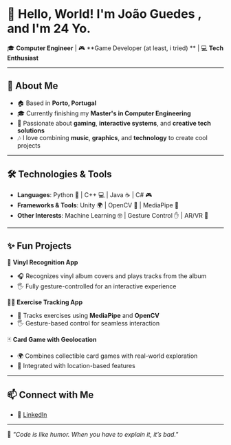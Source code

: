 # 👋 Hello, World! I'm João Guedes , and I'm 24 Yo.

🎓 **Computer Engineer** | 🎮 **Game Developer (at least, i tried) ** | 💻 **Tech Enthusiast**

---

## 🌟 About Me  

- 🏠 Based in **Porto, Portugal**  
- 🎓 Currently finishing my **Master's in Computer Engineering**  
- 🚀 Passionate about **gaming**, **interactive systems**, and **creative tech solutions**  
- 🎶 I love combining **music**, **graphics**, and **technology** to create cool projects  

---

## 🛠️ Technologies & Tools  

- **Languages**: Python 🐍 | C++ 💻 | Java ☕ | C# 🎮  
- **Frameworks & Tools**: Unity 🌍 | OpenCV 📸 | MediaPipe 🤖  
- **Other Interests**: Machine Learning 🤓 | Gesture Control ✋ | AR/VR 🌌  

---


## ✨ Fun Projects  

🎵 **Vinyl Recognition App**  
- 🎧 Recognizes vinyl album covers and plays tracks from the album  
- 🖐️ Fully gesture-controlled for an interactive experience  

🏋️‍♂️ **Exercise Tracking App**  
- 📸 Tracks exercises using **MediaPipe** and **OpenCV**  
- 🖐️ Gesture-based control for seamless interaction  

🃏 **Card Game with Geolocation**  
- 🌍 Combines collectible card games with real-world exploration  
- 📱 Integrated with location-based features  

---

## 📫 Connect with Me  

- 💼 [LinkedIn](https://www.linkedin.com/in/joaoguedes00/)  

---

🌟 _"Code is like humor. When you have to explain it, it’s bad."_  
